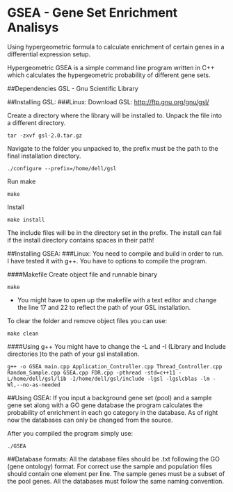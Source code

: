 # GSEA - Gene Set Enrichment Analisys

Using hypergeometric formula to calculate enrichment of certain genes in a differential expression setup.

Hypergeometric GSEA is a simple command line program written in C++ which calculates the hypergeometric probability of different gene sets.

##Dependencies
GSL - Gnu Scientific Library


##Installing GSL:
###Linux:
Download GSL: http://ftp.gnu.org/gnu/gsl/

Create a directory where the library will be installed to.
Unpack the file into a different directory. 

    tar -zxvf gsl-2.0.tar.gz 
    
Navigate to the folder you unpacked to, the prefix must be the path to the final installation directory.

    ./configure --prefix=/home/dell/gsl

Run make

    make

Install

    make install

The include files will be in the directory set in the prefix.
The install can fail if the install directory contains spaces in their path!

##Installing GSEA:
###Linux:
You need to compile and build in order to run. I have tested it with g++.
You have to options to compile the program.

####Makefile
Create object file and runnable binary

	make

* You might have to open up the makefile with a text editor and change the line 17 and 22 to reflect the path of your GSL installation.

To clear the folder and remove object files you can use:

	make clean

####Using g++
You might have to change the -L and -I (Library and Include directories )to the path of your gsl installation.

    g++ -o GSEA main.cpp Application_Controller.cpp Thread_Controller.cpp Random_Sample.cpp GSEA.cpp FDR.cpp -pthread -std=c++11 -L/home/dell/gsl/lib -I/home/dell/gsl/include -lgsl -lgslcblas -lm -Wl,--no-as-needed

##Using GSEA:
If you input a background gene set (pool) and a sample gene set along with a GO gene database the program calculates the probability of enrichment in each go category in the database.
As of right now the databases can only be changed from the source.

After you compiled the program simply use:

	./GSEA

##Database formats:
All the database files should be .txt following the GO (gene ontology) format.
For correct use the sample and population files should contain one element per line.
The sample genes must be a subset of the pool genes.
All the databases must follow the same naming convention.


